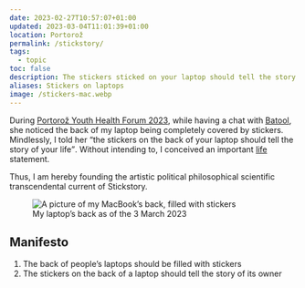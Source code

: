 ```yaml
---
date: 2023-02-27T10:57:07+01:00
updated: 2023-03-04T11:01:39+01:00
location: Portorož
permalink: /stickstory/
tags:
  - topic
toc: false
description: The stickers sticked on your laptop should tell the story of your life.
aliases: Stickers on laptops
image: /stickers-mac.webp
---
```

During [Portorož Youth Health Forum 2023](Portorož%20Youth%20Health%20Forum%202023.md), while having a chat with [Batool](https://linkedin.com/in/batool-alwahdani-246307137 'Batool Alwahdani on Linkedin'), she noticed the back of my laptop being completely covered by stickers. Mindlessly, I told her <q>the stickers on the back of your laptop should tell the story of your life</q>. Without intending to, I conceived an important [life](Living.md) statement.

Thus, I am hereby founding the artistic political philosophical scientific transcendental current of Stickstory.

<figure>
	<img src='{{ image }}' alt='A picture of my MacBook’s back, filled with stickers'>
	<figcaption>My laptop’s back as of the <time datetime='2023-03-04T10:57:37+01:00'>3 March 2023</time></figcaption>
</figure>

## Manifesto

1. The back of people’s laptops should be filled with stickers
2. The stickers on the back of a laptop should tell the story of its owner
